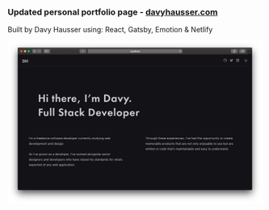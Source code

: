 ### Updated personal portfolio page - <a href="https://davyhausser.com">davyhausser.com</a>

Built by Davy Hausser using: React, Gatsby, Emotion & Netlify

![Image of Davy Hausser Landing Page](https://raw.githubusercontent.com/dhausser/davyhausser.com/main/data/images/portfolio.png)
